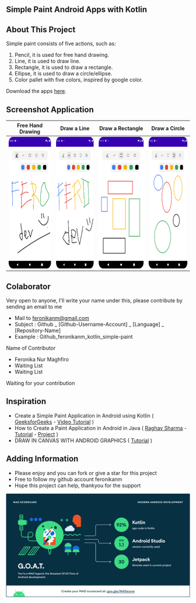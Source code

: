 ## Simple Paint Android Apps with Kotlin

## About This Project

Simple paint consists of five actions, such as:
1. Pencil, it is used for free hand drawing.
2. Line, it is used to draw line.
3. Rectangle, it is used to draw a rectangle.
4. Ellipse, it is used to draw a circle/ellipse.
5. Color pallet with five colors, inspired by google color.

Download the apps [here](https://drive.google.com/file/d/11SrHqBEjH-kYXpc8DcDnW3SgZT2MC81r/view?usp=sharing).

## Screenshot Application

| Free Hand Drawing |   Draw a Line | Draw a Rectangle | Draw a Circle |
|:------------------:|:----------------------------:|:---------------------:|:-----------------:|
|<img width="200px" height="360px" src="docs/images/ss_pencil.png"> | <img width="200px" height="360px" src="docs/images/ss_line.png"> | <img width="200px" height="360px" src="docs/images/ss_rectangle.png"> | <img width="200px" height="360px" src="docs/images/ss_circle.png"> |

## Colaborator
Very open to anyone, I'll write your name under this, please contribute by sending an email to me

- Mail to feronikanm@gmail.com
- Subject : Github _ [Github-Username-Account] _ [Language] _ [Repository-Name]
- Example : Github_feronikanm_kotlin_simple-paint

Name of Contributor 
- Feronika Nur Maghfiro
- Waiting List
- Waiting List

Waiting for your contribution

## Inspiration

- Create a Simple Paint Application in Android using Kotlin ( [GeeksforGeeks](https://www.youtube.com/channel/UC0RhatS1pyxInC00YKjjBqQ) - [Video Tutorial](https://www.youtube.com/watch?v=8mjv_iDSLcw) )
- How to Create a Paint Application in Android in Java ( [Raghav Sharma](https://github.com/raghavtilak) - [Tutorial](https://www.geeksforgeeks.org/how-to-create-a-paint-application-in-android/) - [Project](https://github.com/raghavtilak/Paint) )
- DRAW IN CANVAS WITH ANDROID GRAPHICS ( [Tutorial](https://learningprogramming.net/mobile/android/draw-in-canvas-with-android-graphics/) )

## Adding Information

- Please enjoy and you can fork or give a star for this project
- Free to follow my github account feronikanm
- Hope this project can help, thankyou for the support

![Screenshot Mad Score Apps](docs/images/mad_score.png?raw=true)
